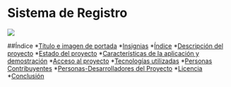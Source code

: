<h1> Sistema de Registro </h1>

<p align="left">
<img src="https://img.shields.io/badge/STATUS-EN%20DESAROLLO-green">
</p>

##Índice
*[Título e imagen de portada](#Título-e-imagen-de-portada)
*[Insignias](#insignias)
*[Índice](#índice)
*[Descripción del proyecto](#descripción-del-proyecto)
*[Estado del proyecto](#Estado-del-proyecto)
*[Características de la aplicación y demostración](#Características-de-la-aplicación-y-demostración)
*[Acceso al proyecto](#acceso-proyecto)
*[Tecnologías utilizadas](#tecnologías-utilizadas)
*[Personas Contribuyentes](#personas-contribuyentes)
*[Personas-Desarrolladores del Proyecto](#personas-desarrolladores)
*[Licencia](#licencia)
*[Conclusión](#conclusión)

